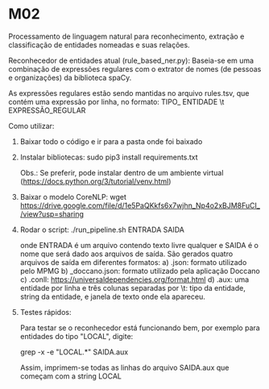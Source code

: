# M02
 Processamento de linguagem natural para reconhecimento, extração e classificação de entidades nomeadas e suas relações.
 

Reconhecedor de entidades atual (rule_based_ner.py): Baseia-se em uma combinação de expressões regulares com o extrator de nomes (de pessoas e organizações) da biblioteca spaCy.

As expressões regulares estão sendo mantidas no arquivo rules.tsv, que contém uma expressão por linha, no formato: TIPO_ ENTIDADE \t EXPRESSÃO_REGULAR


Como utilizar:

1) Baixar todo o código e ir para a pasta onde foi baixado

2) Instalar bibliotecas:
     sudo pip3 install requirements.txt

     Obs.: Se preferir, pode instalar dentro de um ambiente virtual (https://docs.python.org/3/tutorial/venv.html)
     
3) Baixar o modelo CoreNLP:
    wget https://drive.google.com/file/d/1e5PaQKkfs6x7wjhn_Np4o2xBJM8FuCI_/view?usp=sharing

4) Rodar o script:
      ./run_pipeline.sh ENTRADA SAIDA
 
     onde ENTRADA é um arquivo contendo texto livre qualquer e SAIDA é o nome que será dado aos arquivos de saída. São gerados quatro arquivos de saída em diferentes formatos:
     a) .json: formato utilizado pelo MPMG
     b) _doccano.json: formato utilizado pela aplicação Doccano
     c) .conll: https://universaldependencies.org/format.html
     d) .aux: uma entidade por linha e três colunas separadas por \t: tipo da entidade, string da entidade, e janela de texto onde ela apareceu.


5) Testes rápidos:

    Para testar se o reconhecedor está funcionando bem, por exemplo para entidades do tipo "LOCAL", digite:

      grep -x -e "LOCAL.*" SAIDA.aux

    Assim, imprimem-se todas as linhas do arquivo SAIDA.aux que começam com a string LOCAL

